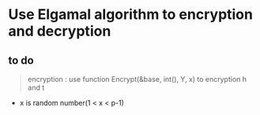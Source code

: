 # Use Elgamal algorithm to encryption and decryption

## to do 
> encryption : use function Encrypt(&base, int(), Y, x) to encryption h and t
* x is random number(1 < x < p-1)




